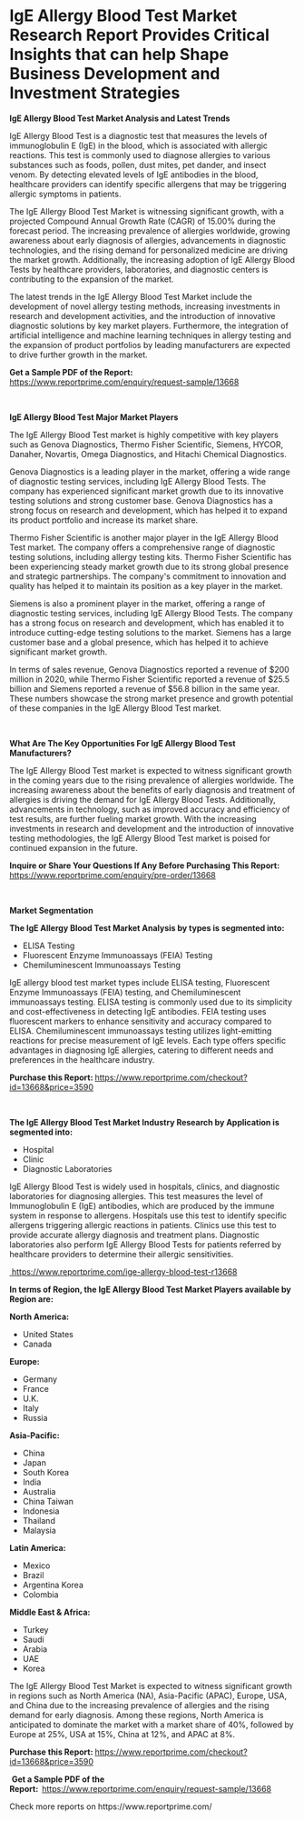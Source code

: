 <p><h1>IgE Allergy Blood Test Market Research Report Provides Critical Insights that can help Shape Business Development and Investment Strategies</h1></p><p><strong>IgE Allergy Blood Test Market Analysis and Latest Trends</strong></p>
<p><p>IgE Allergy Blood Test is a diagnostic test that measures the levels of immunoglobulin E (IgE) in the blood, which is associated with allergic reactions. This test is commonly used to diagnose allergies to various substances such as foods, pollen, dust mites, pet dander, and insect venom. By detecting elevated levels of IgE antibodies in the blood, healthcare providers can identify specific allergens that may be triggering allergic symptoms in patients.</p><p>The IgE Allergy Blood Test Market is witnessing significant growth, with a projected Compound Annual Growth Rate (CAGR) of 15.00% during the forecast period. The increasing prevalence of allergies worldwide, growing awareness about early diagnosis of allergies, advancements in diagnostic technologies, and the rising demand for personalized medicine are driving the market growth. Additionally, the increasing adoption of IgE Allergy Blood Tests by healthcare providers, laboratories, and diagnostic centers is contributing to the expansion of the market.</p><p>The latest trends in the IgE Allergy Blood Test Market include the development of novel allergy testing methods, increasing investments in research and development activities, and the introduction of innovative diagnostic solutions by key market players. Furthermore, the integration of artificial intelligence and machine learning techniques in allergy testing and the expansion of product portfolios by leading manufacturers are expected to drive further growth in the market.</p></p>
<p><strong>Get a Sample PDF of the Report:&nbsp;</strong> <a href="https://www.reportprime.com/enquiry/request-sample/13668">https://www.reportprime.com/enquiry/request-sample/13668</a></p>
<p>&nbsp;</p>
<p><strong>IgE Allergy Blood Test Major Market Players</strong></p>
<p><p>The IgE Allergy Blood Test market is highly competitive with key players such as Genova Diagnostics, Thermo Fisher Scientific, Siemens, HYCOR, Danaher, Novartis, Omega Diagnostics, and Hitachi Chemical Diagnostics.</p><p>Genova Diagnostics is a leading player in the market, offering a wide range of diagnostic testing services, including IgE Allergy Blood Tests. The company has experienced significant market growth due to its innovative testing solutions and strong customer base. Genova Diagnostics has a strong focus on research and development, which has helped it to expand its product portfolio and increase its market share.</p><p>Thermo Fisher Scientific is another major player in the IgE Allergy Blood Test market. The company offers a comprehensive range of diagnostic testing solutions, including allergy testing kits. Thermo Fisher Scientific has been experiencing steady market growth due to its strong global presence and strategic partnerships. The company's commitment to innovation and quality has helped it to maintain its position as a key player in the market.</p><p>Siemens is also a prominent player in the market, offering a range of diagnostic testing services, including IgE Allergy Blood Tests. The company has a strong focus on research and development, which has enabled it to introduce cutting-edge testing solutions to the market. Siemens has a large customer base and a global presence, which has helped it to achieve significant market growth.</p><p>In terms of sales revenue, Genova Diagnostics reported a revenue of $200 million in 2020, while Thermo Fisher Scientific reported a revenue of $25.5 billion and Siemens reported a revenue of $56.8 billion in the same year. These numbers showcase the strong market presence and growth potential of these companies in the IgE Allergy Blood Test market.</p></p>
<p>&nbsp;</p>
<p><strong>What Are The Key Opportunities For IgE Allergy Blood Test Manufacturers?</strong></p>
<p><p>The IgE Allergy Blood Test market is expected to witness significant growth in the coming years due to the rising prevalence of allergies worldwide. The increasing awareness about the benefits of early diagnosis and treatment of allergies is driving the demand for IgE Allergy Blood Tests. Additionally, advancements in technology, such as improved accuracy and efficiency of test results, are further fueling market growth. With the increasing investments in research and development and the introduction of innovative testing methodologies, the IgE Allergy Blood Test market is poised for continued expansion in the future.</p></p>
<p><strong>Inquire or Share Your Questions If Any Before Purchasing This Report:</strong> <a href="https://www.reportprime.com/enquiry/pre-order/13668">https://www.reportprime.com/enquiry/pre-order/13668</a></p>
<p>&nbsp;</p>
<p><strong>Market Segmentation</strong></p>
<p><strong>The IgE Allergy Blood Test Market Analysis by types is segmented into:</strong></p>
<p><ul><li>ELISA Testing</li><li>Fluorescent Enzyme Immunoassays (FEIA) Testing</li><li>Chemiluminescent Immunoassays Testing</li></ul></p>
<p><p>IgE allergy blood test market types include ELISA testing, Fluorescent Enzyme Immunoassays (FEIA) testing, and Chemiluminescent immunoassays testing. ELISA testing is commonly used due to its simplicity and cost-effectiveness in detecting IgE antibodies. FEIA testing uses fluorescent markers to enhance sensitivity and accuracy compared to ELISA. Chemiluminescent immunoassays testing utilizes light-emitting reactions for precise measurement of IgE levels. Each type offers specific advantages in diagnosing IgE allergies, catering to different needs and preferences in the healthcare industry.</p></p>
<p><strong>Purchase this Report:&nbsp;</strong><a href="https://www.reportprime.com/checkout?id=13668&price=3590">https://www.reportprime.com/checkout?id=13668&price=3590</a></p>
<p>&nbsp;</p>
<p><strong>The IgE Allergy Blood Test Market Industry Research by Application is segmented into:</strong></p>
<p><ul><li>Hospital</li><li>Clinic</li><li>Diagnostic Laboratories</li></ul></p>
<p><p>IgE Allergy Blood Test is widely used in hospitals, clinics, and diagnostic laboratories for diagnosing allergies. This test measures the level of Immunoglobulin E (IgE) antibodies, which are produced by the immune system in response to allergens. Hospitals use this test to identify specific allergens triggering allergic reactions in patients. Clinics use this test to provide accurate allergy diagnosis and treatment plans. Diagnostic laboratories also perform IgE Allergy Blood Tests for patients referred by healthcare providers to determine their allergic sensitivities.</p></p>
<p><a href="https://www.reportprime.com/ige-allergy-blood-test-r13668">&nbsp;https://www.reportprime.com/ige-allergy-blood-test-r13668</a></p>
<p><strong>In terms of Region, the IgE Allergy Blood Test Market Players available by Region are:</strong></p>
<p>
    <p> <strong> North America: </strong>
        <ul>
            <li>United States</li>
            <li>Canada</li>
        </ul>
        </p> 
    <p> <strong> Europe: </strong>
        <ul>
            <li>Germany</li>
            <li>France</li>
            <li>U.K.</li>
            <li>Italy</li>
            <li>Russia</li>
        </ul>
        </p> 
    <p> <strong> Asia-Pacific: </strong>
        <ul>
            <li>China</li>
            <li>Japan</li>
            <li>South Korea</li>
            <li>India</li>
            <li>Australia</li>
            <li>China Taiwan</li>
            <li>Indonesia</li>
            <li>Thailand</li>
            <li>Malaysia</li>
        </ul>
        </p> 
    <p> <strong> Latin America: </strong>
        <ul>
            <li>Mexico</li>
            <li>Brazil</li>
            <li>Argentina Korea</li>
            <li>Colombia</li>
        </ul>
        </p> 
    <p> <strong> Middle East & Africa: </strong>
        <ul>
            <li>Turkey</li>
            <li>Saudi</li>
            <li>Arabia</li>
            <li>UAE</li>
            <li>Korea</li>
        </ul>
    </p>
    </p>
<p><p>The IgE Allergy Blood Test Market is expected to witness significant growth in regions such as North America (NA), Asia-Pacific (APAC), Europe, USA, and China due to the increasing prevalence of allergies and the rising demand for early diagnosis. Among these regions, North America is anticipated to dominate the market with a market share of 40%, followed by Europe at 25%, USA at 15%, China at 12%, and APAC at 8%.</p></p>
<p><strong>Purchase this Report: </strong><a href="https://www.reportprime.com/checkout?id=13668&price=3590">https://www.reportprime.com/checkout?id=13668&price=3590</a></p>
<p>&nbsp;<strong>Get a Sample PDF of the Report:&nbsp;&nbsp;</strong><a href="https://www.reportprime.com/enquiry/request-sample/13668">https://www.reportprime.com/enquiry/request-sample/13668</a></p>
<p><strong></strong></p>
<p>Check more reports on https://www.reportprime.com/</p>